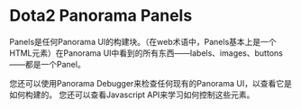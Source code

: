 # Dota2 Panorama Panels
Panels是任何Panorama UI的构建块。（在web术语中，Panels基本上是一个HTML元素）在Panorama UI中看到的所有东西——labels、images、buttons——都是一个Panel。

您还可以使用Panorama Debugger来检查任何现有的Panorama UI，以查看它是如何构建的。
您还可以查看Javascript API来学习如何控制这些元素。